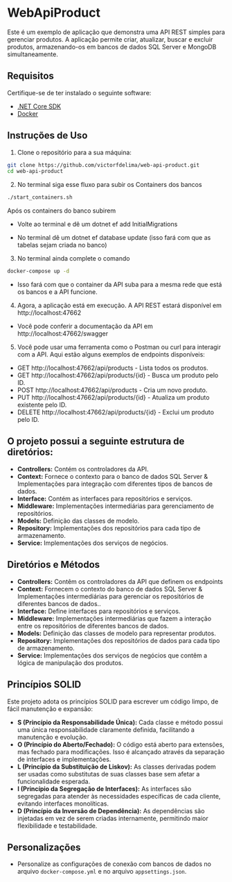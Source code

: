 # WebApiProduct

Este é um exemplo de aplicação que demonstra uma API REST simples para gerenciar produtos. A aplicação permite criar, atualizar, buscar e excluir produtos, armazenando-os em bancos de dados SQL Server e MongoDB simultaneamente.

## Requisitos

Certifique-se de ter instalado o seguinte software:

- [.NET Core SDK](https://dotnet.microsoft.com/download)
- [Docker](https://www.docker.com/get-started)

## Instruções de Uso

1. Clone o repositório para a sua máquina:

```bash
git clone https://github.com/victorfdelima/web-api-product.git
cd web-api-product
```

2. No terminal siga esse fluxo para subir os Containers dos bancos

```bash
./start_containers.sh
```
Após os containers do banco subirem

- Volte ao terminal e dê um dotnet ef add InitialMigrations

- No terminal dê um dotnet ef database update (isso fará com que as tabelas sejam criada no banco)

3. No terminal ainda complete o comando 
```bash
docker-compose up -d
```
- Isso fará com que o container da API suba para a mesma rede que está os bancos e a API funcione.

4. Agora, a aplicação está em execução. A API REST estará disponível em http://localhost:47662

- Você pode conferir a documentação da API em http://localhost:47662/swagger

5. Você pode usar uma ferramenta como o Postman ou curl para interagir com a API. Aqui estão alguns exemplos de endpoints disponíveis:

- GET http://localhost:47662/api/products - Lista todos os produtos.
- GET http://localhost:47662/api/products/{id} - Busca um produto pelo ID.
- POST http://localhost:47662/api/products - Cria um novo produto.
- PUT http://localhost:47662/api/products/{id} - Atualiza um produto existente pelo ID.
- DELETE http://localhost:47662/api/products/{id} - Exclui um produto pelo ID.

## O projeto possui a seguinte estrutura de diretórios:

- **Controllers:** Contém os controladores da API.
- **Context:** Fornece o contexto para o banco de dados SQL Server & Implementações para integração com diferentes tipos de bancos de dados.
- **Interface:** Contém as interfaces para repositórios e serviços.
- **Middleware:** Implementações intermediárias para gerenciamento de repositórios.
- **Models:** Definição das classes de modelo.
- **Repository:** Implementações dos repositórios para cada tipo de armazenamento.
- **Service:** Implementações dos serviços de negócios.

## Diretórios e Métodos

- **Controllers:** Contêm os controladores da API que definem os endpoints
- **Context:** Fornecem o contexto do banco de dados SQL Server & Implementações intermediárias para gerenciar os repositórios de diferentes bancos de dados..
- **Interface:** Define interfaces para repositórios e serviços.
- **Middleware:** Implementações intermediárias que fazem a interação entre os repositórios de diferentes bancos de dados.
- **Models:** Definição das classes de modelo para representar produtos.
- **Repository:** Implementações dos repositórios de dados para cada tipo de armazenamento.
- **Service:** Implementações dos serviços de negócios que contêm a lógica de manipulação dos produtos.

## Princípios SOLID

Este projeto adota os princípios SOLID para escrever um código limpo, de fácil manutenção e expansão:

- **S (Princípio da Responsabilidade Única):** Cada classe e método possui uma única responsabilidade claramente definida, facilitando a manutenção e evolução.
- **O (Princípio do Aberto/Fechado):** O código está aberto para extensões, mas fechado para modificações. Isso é alcançado através da separação de interfaces e implementações.
- **L (Princípio da Substituição de Liskov):** As classes derivadas podem ser usadas como substitutas de suas classes base sem afetar a funcionalidade esperada.
- **I (Princípio da Segregação de Interfaces):** As interfaces são segregadas para atender às necessidades específicas de cada cliente, evitando interfaces monolíticas.
- **D (Princípio da Inversão de Dependência):** As dependências são injetadas em vez de serem criadas internamente, permitindo maior flexibilidade e testabilidade.

## Personalizações

- Personalize as configurações de conexão com bancos de dados no arquivo `docker-compose.yml` e no arquivo `appsettings.json`.

